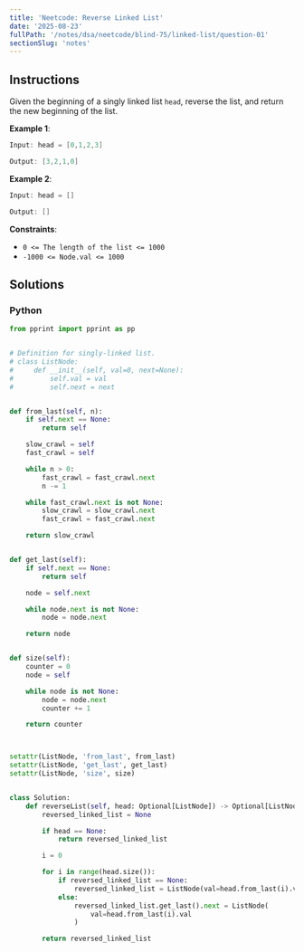 ```yaml
---
title: 'Neetcode: Reverse Linked List'
date: '2025-08-23'
fullPath: '/notes/dsa/neetcode/blind-75/linked-list/question-01'
sectionSlug: 'notes'
---
```


## Instructions

Given the beginning of a singly linked list `head`, reverse the list, and return the new beginning of the list.

**Example 1**:

```java
Input: head = [0,1,2,3]

Output: [3,2,1,0]
```

**Example 2**:

```java
Input: head = []

Output: []
```

**Constraints**:

- `0 <= The length of the list <= 1000`
- `-1000 <= Node.val <= 1000`

## Solutions

### Python

```Python
from pprint import pprint as pp


# Definition for singly-linked list.
# class ListNode:
#     def __init__(self, val=0, next=None):
#         self.val = val
#         self.next = next


def from_last(self, n):
    if self.next == None:
        return self

    slow_crawl = self
    fast_crawl = self

    while n > 0:
        fast_crawl = fast_crawl.next
        n -= 1

    while fast_crawl.next is not None:
        slow_crawl = slow_crawl.next
        fast_crawl = fast_crawl.next

    return slow_crawl


def get_last(self):
    if self.next == None:
        return self

    node = self.next

    while node.next is not None:
        node = node.next

    return node


def size(self):
    counter = 0
    node = self

    while node is not None:
        node = node.next
        counter += 1

    return counter



setattr(ListNode, 'from_last', from_last)
setattr(ListNode, 'get_last', get_last)
setattr(ListNode, 'size', size)


class Solution:
    def reverseList(self, head: Optional[ListNode]) -> Optional[ListNode]:
        reversed_linked_list = None

        if head == None:
            return reversed_linked_list

        i = 0

        for i in range(head.size()):
            if reversed_linked_list == None:
                reversed_linked_list = ListNode(val=head.from_last(i).val)
            else:
                reversed_linked_list.get_last().next = ListNode(
                    val=head.from_last(i).val
                )

        return reversed_linked_list


```
